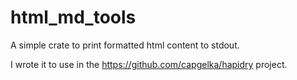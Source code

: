 # html_md_tools
A simple crate to print formatted html content to stdout.

I wrote it to use in the https://github.com/capgelka/hapidry project.
